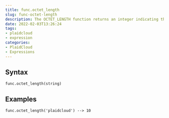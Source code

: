```yaml
---
title: func.octet_length
slug: func-octet-length
description: The OCTET_LENGTH function returns an integer indicating the number of bytes in the input string
date: 2022-02-03T13:26:24
tags:
- plaidcloud
- expression
categories:
- PlaidCloud
- Expressions
---
```



## Syntax



```
func.octet_length(string)
```


## Examples



```
func.octet_length('plaidcloud') --> 10
```
